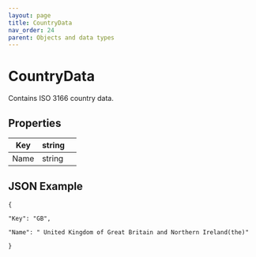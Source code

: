 ```yaml
---
layout: page
title: CountryData
nav_order: 24
parent: Objects and data types
---
```


# CountryData

Contains ISO 3166 country data.

## Properties

| Key | string |     |
| --- | --- | --- |
| Name | string |     |

## JSON Example

```
{

"Key": "GB",

"Name": " United Kingdom of Great Britain and Northern Ireland(the)"

}
```
